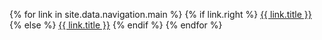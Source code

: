 {% for link in site.data.navigation.main %}
  {% if link.right %}
    <a class="normal right" href="{{ site.url }}/{{ link.url }}">{{ link.title }}</a>
    {% else %}
    <a class="normal" href="{{ site.url }}/{{ link.url }}">{{ link.title }}</a>
  {% endif %}
{% endfor %}

